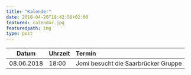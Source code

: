 ```yaml
---
title: "Kalender"
date: 2018-04-28T19:42:56+02:00
featured: calendar.jpg
featuredpath: img
type: post
---
```

|Datum|Uhrzeit|Termin|
|---|---|:---|
|08.06.2018|18:00 |Jomi besucht die Saarbrücker Gruppe|
